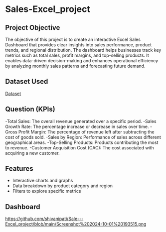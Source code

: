 # Sales-Excel_project

## Project Objective

The objective of this project is to create an interactive Excel Sales Dashboard that provides clear insights into sales performance, product trends, and regional distribution. The dashboard helps businesses track key metrics such as total sales, profit margins, and top-selling products. It enables data-driven decision-making and enhances operational efficiency by analyzing monthly sales patterns and forecasting future demand.

## Dataset Used

<a href="https://github.com/shivanipati/Sale---Excel_project/blob/main/Sales-Dashboard-practice.xlsx">Dataset<a/>

## Question (KPIs)

-Total Sales: The overall revenue generated over a specific period.
-Sales Growth Rate: The percentage increase or decrease in sales over time.
-Gross Profit Margin: The percentage of revenue left after subtracting the cost of goods sold.
-Sales by Region: Performance of sales across different geographical areas.
-Top-Selling Products: Products contributing the most to revenue.
-Customer Acquisition Cost (CAC): The cost associated with acquiring a new customer.

## Features
- Interactive charts and graphs
- Data breakdown by product category and region
- Filters to explore specific metrics
  
## Dashboard
https://github.com/shivanipati/Sale---Excel_project/blob/main/Screenshot%202024-10-01%20193515.png




  
